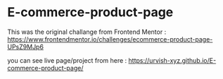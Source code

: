 # E-commerce-product-page

This was the original challange from Frontend Mentor : https://www.frontendmentor.io/challenges/ecommerce-product-page-UPsZ9MJp6

you can see live page/project from here : https://urvish-xyz.github.io/E-commerce-product-page/
